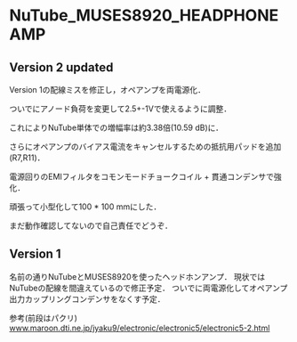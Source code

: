 # NuTube_MUSES8920_HEADPHONEAMP

## Version 2 updated

Version 1の配線ミスを修正し，オペアンプを両電源化．

ついでにアノード負荷を変更して2.5+-1Vで使えるように調整．

これによりNuTube単体での増幅率は約3.38倍(10.59 dB)に．

さらにオペアンプのバイアス電流をキャンセルするための抵抗用パッドを追加(R7,R11)．

電源回りのEMIフィルタをコモンモードチョークコイル + 貫通コンデンサで強化．

頑張って小型化して100 * 100 mmにした．

まだ動作確認してないので自己責任でどうぞ．

## Version 1

名前の通りNuTubeとMUSES8920を使ったヘッドホンアンプ．
現状ではNuTubeの配線を間違えているので修正予定．
ついでに両電源化してオペアンプ出力カップリングコンデンサをなくす予定．

参考(前段はパクリ)
www.maroon.dti.ne.jp/jyaku9/electronic/electronic5/electronic5-2.html
